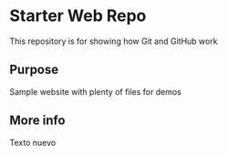 # Starter Web Repo

This repository is for showing how Git and GitHub work

## Purpose

Sample website with plenty of files for demos

## More info

Texto nuevo
